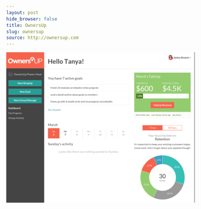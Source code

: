```yaml
---
layout: post
hide_browser: false
title: OwnersUp
slug: ownersup
source: http://ownersup.com
---
```

<img src="/screenshots/OwnersUp.png" alt="OwnersUp">
